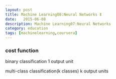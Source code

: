 ```yaml
---
layout: post
title: Machine Learning08:Neural Networks Ⅱ
date:   2015-06-08
description: Machine Learning07:Neural Networks
category: education
tags: [machinelearning,coursera]
---
```


### cost function

binary classification 1 output unit

multi-class classification(k classes) k output units

<!-- more -->
